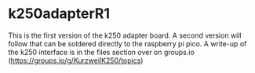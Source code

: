 # k250adapterR1
This is the first version of the k250 adapter board.  A second version will follow that can be soldered directly to the raspberry pi pico.
A write-up of the k250 interface is in the files section over on groups.io (https://groups.io/g/KurzweilK250/topics)
